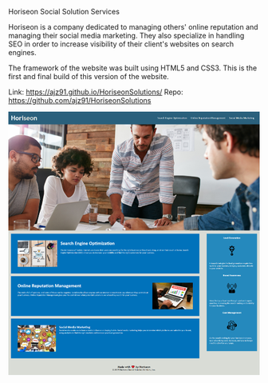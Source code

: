 Horiseon Social Solution Services

Horiseon is a company dedicated to managing others' online reputation and managing their social media marketing. They also specialize in handling SEO in order to increase visibility of their client's websites on search engines.

The framework of the website was built using HTML5 and CSS3. This is the first and final build of this version of the website.

Link: https://ajz91.github.io/HoriseonSolutions/
Repo: https://github.com/ajz91/HoriseonSolutions

![](assets/images/screenshot.png)
